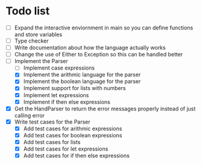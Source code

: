 # Todo list

- [ ] Expand the interactive enviornment in main so you can define functions and store variables
- [ ] Type checker
- [ ] Write documentation about how the language actually works
- [ ] Change the use of Either to Exception so this can be handled better
- [ ] Implement the Parser
  - [ ] Implement case expressions
  - [x] Implement the arithmic language for the parser
  - [x] Implement the boolean language for the parser
  - [x] Implement support for lists with numbers
  - [x] Implement let expressions
  - [x] Implement if then else expressions
- [x] Get the HandParser to return the error messages properly instead of just calling error
- [x] Write test cases for the Parser
  - [x] Add test cases for arithmic expressions
  - [x] Add test cases for boolean expressions
  - [x] Add test cases for lists
  - [x] Add test cases for let expressions
  - [x] Add test cases for if then else expressions